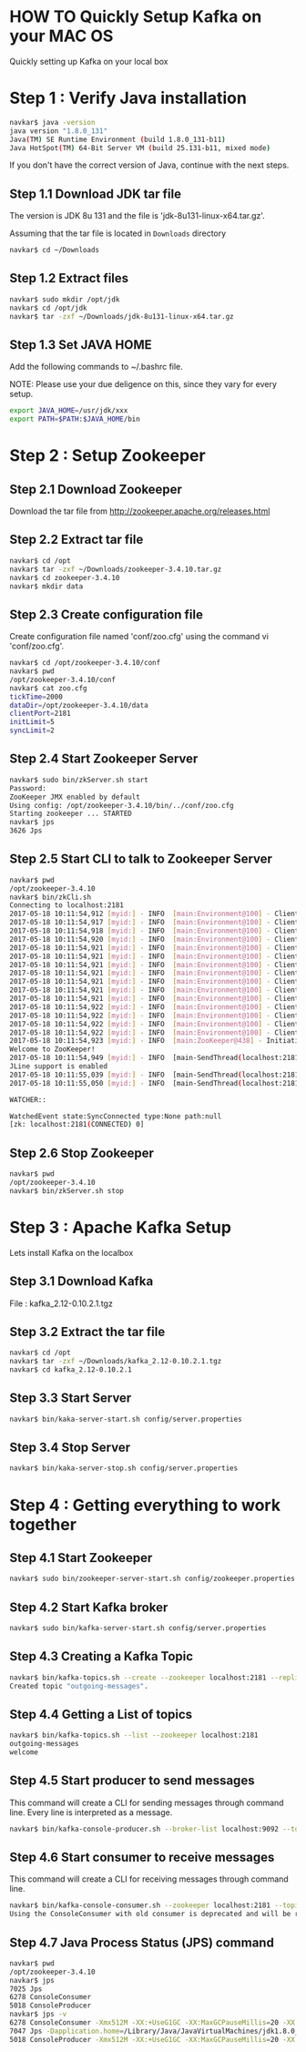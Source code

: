 # HOW TO Quickly Setup Kafka on your MAC OS
Quickly setting up Kafka on your local box

# Step 1 : Verify Java installation

```bash
navkar$ java -version
java version "1.8.0_131"
Java(TM) SE Runtime Environment (build 1.8.0_131-b11)
Java HotSpot(TM) 64-Bit Server VM (build 25.131-b11, mixed mode)
```
If you don't have the correct version of Java, continue with the next steps.

## Step 1.1 Download JDK tar file

The version is JDK 8u 131 and the file is 'jdk-8u131-linux-x64.tar.gz'.

Assuming that the tar file is located in `Downloads` directory

```bash
navkar$ cd ~/Downloads
```

## Step 1.2 Extract files

```bash
navkar$ sudo mkdir /opt/jdk
navkar$ cd /opt/jdk
navkar$ tar -zxf ~/Downloads/jdk-8u131-linux-x64.tar.gz
```

## Step 1.3 Set JAVA HOME

Add the following commands to ~/.bashrc file.

NOTE: Please use your due deligence on this, since they vary for every setup.

```bash
export JAVA_HOME=/usr/jdk/xxx
export PATH=$PATH:$JAVA_HOME/bin
```
# Step 2 : Setup Zookeeper

## Step 2.1 Download Zookeeper

Download the tar file from http://zookeeper.apache.org/releases.html

## Step 2.2 Extract tar file

```bash
navkar$ cd /opt
navkar$ tar -zxf ~/Downloads/zookeeper-3.4.10.tar.gz
navkar$ cd zookeeper-3.4.10
navkar$ mkdir data
```

## Step 2.3 Create configuration file

Create configuration file named 'conf/zoo.cfg' using the command vi 'conf/zoo.cfg'.


```bash
navkar$ cd /opt/zookeeper-3.4.10/conf
navkar$ pwd
/opt/zookeeper-3.4.10/conf
navkar$ cat zoo.cfg 
tickTime=2000
dataDir=/opt/zookeeper-3.4.10/data
clientPort=2181
initLimit=5
syncLimit=2
```

## Step 2.4 Start Zookeeper Server 

```bash
navkar$ sudo bin/zkServer.sh start
Password:
ZooKeeper JMX enabled by default
Using config: /opt/zookeeper-3.4.10/bin/../conf/zoo.cfg
Starting zookeeper ... STARTED
navkar$ jps
3626 Jps
```

## Step 2.5 Start CLI to talk to Zookeeper Server

```bash
navkar$ pwd
/opt/zookeeper-3.4.10
navkar$ bin/zkCli.sh
Connecting to localhost:2181
2017-05-18 10:11:54,912 [myid:] - INFO  [main:Environment@100] - Client environment:zookeeper.version=3.4.10-39d3a4f269333c922ed3db283be479f9deacaa0f, built on 03/23/2017 10:13 GMT
2017-05-18 10:11:54,917 [myid:] - INFO  [main:Environment@100] - Client environment:host.name=172.16.2.50
2017-05-18 10:11:54,918 [myid:] - INFO  [main:Environment@100] - Client environment:java.version=1.8.0_131
2017-05-18 10:11:54,920 [myid:] - INFO  [main:Environment@100] - Client environment:java.vendor=Oracle Corporation
2017-05-18 10:11:54,921 [myid:] - INFO  [main:Environment@100] - Client environment:java.home=/Library/Java/JavaVirtualMachines/jdk1.8.0_131.jdk/Contents/Home/jre
2017-05-18 10:11:54,921 [myid:] - INFO  [main:Environment@100] - Client environment:java.class.path=/opt/zookeeper-3.4.10/bin/../build/classes:/opt/zookeeper-3.4.10/bin/../build/lib/*.jar:/opt/zookeeper-3.4.10/bin/../lib/slf4j-log4j12-1.6.1.jar:/opt/zookeeper-3.4.10/bin/../lib/slf4j-api-1.6.1.jar:/opt/zookeeper-3.4.10/bin/../lib/netty-3.10.5.Final.jar:/opt/zookeeper-3.4.10/bin/../lib/log4j-1.2.16.jar:/opt/zookeeper-3.4.10/bin/../lib/jline-0.9.94.jar:/opt/zookeeper-3.4.10/bin/../zookeeper-3.4.10.jar:/opt/zookeeper-3.4.10/bin/../src/java/lib/*.jar:/opt/zookeeper-3.4.10/bin/../conf:
2017-05-18 10:11:54,921 [myid:] - INFO  [main:Environment@100] - Client environment:java.library.path=/Users/navkar/Library/Java/Extensions:/Library/Java/Extensions:/Network/Library/Java/Extensions:/System/Library/Java/Extensions:/usr/lib/java:.
2017-05-18 10:11:54,921 [myid:] - INFO  [main:Environment@100] - Client environment:java.io.tmpdir=/var/folders/r3/95_6x1tx0q5fzhc3vm8hqp900000gn/T/
2017-05-18 10:11:54,921 [myid:] - INFO  [main:Environment@100] - Client environment:java.compiler=<NA>
2017-05-18 10:11:54,921 [myid:] - INFO  [main:Environment@100] - Client environment:os.name=Mac OS X
2017-05-18 10:11:54,921 [myid:] - INFO  [main:Environment@100] - Client environment:os.arch=x86_64
2017-05-18 10:11:54,922 [myid:] - INFO  [main:Environment@100] - Client environment:os.version=10.12.4
2017-05-18 10:11:54,922 [myid:] - INFO  [main:Environment@100] - Client environment:user.name=navkar
2017-05-18 10:11:54,922 [myid:] - INFO  [main:Environment@100] - Client environment:user.home=/Users/navkar
2017-05-18 10:11:54,922 [myid:] - INFO  [main:Environment@100] - Client environment:user.dir=/opt/zookeeper-3.4.10
2017-05-18 10:11:54,923 [myid:] - INFO  [main:ZooKeeper@438] - Initiating client connection, connectString=localhost:2181 sessionTimeout=30000 watcher=org.apache.zookeeper.ZooKeeperMain$MyWatcher@446cdf90
Welcome to ZooKeeper!
2017-05-18 10:11:54,949 [myid:] - INFO  [main-SendThread(localhost:2181):ClientCnxn$SendThread@1032] - Opening socket connection to server localhost/0:0:0:0:0:0:0:1:2181. Will not attempt to authenticate using SASL (unknown error)
JLine support is enabled
2017-05-18 10:11:55,039 [myid:] - INFO  [main-SendThread(localhost:2181):ClientCnxn$SendThread@876] - Socket connection established to localhost/0:0:0:0:0:0:0:1:2181, initiating session
2017-05-18 10:11:55,050 [myid:] - INFO  [main-SendThread(localhost:2181):ClientCnxn$SendThread@1299] - Session establishment complete on server localhost/0:0:0:0:0:0:0:1:2181, sessionid = 0x15c1c518ae90009, negotiated timeout = 30000

WATCHER::

WatchedEvent state:SyncConnected type:None path:null
[zk: localhost:2181(CONNECTED) 0] 
```

## Step 2.6 Stop Zookeeper 

```bash
navkar$ pwd
/opt/zookeeper-3.4.10
navkar$ bin/zkServer.sh stop
```

# Step 3 : Apache Kafka Setup

Lets install Kafka on the localbox

## Step 3.1 Download Kafka

File : kafka_2.12-0.10.2.1.tgz

## Step 3.2 Extract the tar file

```bash
navkar$ cd /opt
navkar$ tar -zxf ~/Downloads/kafka_2.12-0.10.2.1.tgz
navkar$ cd kafka_2.12-0.10.2.1
```

## Step 3.3 Start Server

```bash
navkar$ bin/kaka-server-start.sh config/server.properties
```

## Step 3.4 Stop Server

```bash
navkar$ bin/kaka-server-stop.sh config/server.properties
```

# Step 4 : Getting everything to work together

## Step 4.1 Start Zookeeper

```bash
navkar$ sudo bin/zookeeper-server-start.sh config/zookeeper.properties
```

## Step 4.2 Start Kafka broker

```bash
navkar$ sudo bin/kafka-server-start.sh config/server.properties
```

## Step 4.3 Creating a Kafka Topic

```bash
navkar$ bin/kafka-topics.sh --create --zookeeper localhost:2181 --replication-factor 1 --partitions 1 --topic outgoing-messages
Created topic "outgoing-messages".
```

## Step 4.4 Getting a List of topics

```bash
navkar$ bin/kafka-topics.sh --list --zookeeper localhost:2181
outgoing-messages
welcome
```

## Step 4.5 Start producer to send messages

This command will create a CLI for sending messages through command line. Every line is interpreted as a message.

```bash
navkar$ bin/kafka-console-producer.sh --broker-list localhost:9092 --topic welcome
```

## Step 4.6 Start consumer to receive messages

This command will create a CLI for receiving messages through command line.

```bash
navkar$ bin/kafka-console-consumer.sh --zookeeper localhost:2181 --topic welcome --from-beginning 
Using the ConsoleConsumer with old consumer is deprecated and will be removed in a future major release. Consider using the new consumer by passing [bootstrap-server] instead of [zookeeper].
```
## Step 4.7 Java Process Status (JPS) command

```bash
navkar$ pwd
/opt/zookeeper-3.4.10
navkar$ jps
7025 Jps
6278 ConsoleConsumer
5018 ConsoleProducer
navkar$ jps -v
6278 ConsoleConsumer -Xmx512M -XX:+UseG1GC -XX:MaxGCPauseMillis=20 -XX:InitiatingHeapOccupancyPercent=35 -XX:+DisableExplicitGC -Djava.awt.headless=true -Dcom.sun.management.jmxremote -Dcom.sun.management.jmxremote.authenticate=false -Dcom.sun.management.jmxremote.ssl=false -Dkafka.logs.dir=/opt/kafka_2.12-0.10.2.1/bin/../logs -Dlog4j.configuration=file:/opt/kafka_2.12-0.10.2.1/bin/../config/tools-log4j.properties
7047 Jps -Dapplication.home=/Library/Java/JavaVirtualMachines/jdk1.8.0_131.jdk/Contents/Home -Xms8m
5018 ConsoleProducer -Xmx512M -XX:+UseG1GC -XX:MaxGCPauseMillis=20 -XX:InitiatingHeapOccupancyPercent=35 -XX:+DisableExplicitGC -Djava.awt.headless=true -Dcom.sun.management.jmxremote -Dcom.sun.management.jmxremote.authenticate=false -Dcom.sun.management.jmxremote.ssl=false -Dkafka.logs.dir=/opt/kafka_2.12-0.10.2.1/bin/../logs -Dlog4j.configuration=file:/opt/kafka_2.12-0.10.2.1/bin/../config/tools-log4j.properties

```







